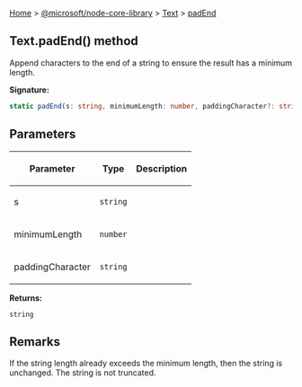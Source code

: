 [Home](./index) &gt; [@microsoft/node-core-library](./node-core-library.md) &gt; [Text](./node-core-library.text.md) &gt; [padEnd](./node-core-library.text.padend.md)

## Text.padEnd() method

Append characters to the end of a string to ensure the result has a minimum length.

<b>Signature:</b>

```typescript
static padEnd(s: string, minimumLength: number, paddingCharacter?: string): string;
```

## Parameters

|  <p>Parameter</p> | <p>Type</p> | <p>Description</p> |
|  --- | --- | --- |
|  <p>s</p> | <p>`string`</p> |  |
|  <p>minimumLength</p> | <p>`number`</p> |  |
|  <p>paddingCharacter</p> | <p>`string`</p> |  |

<b>Returns:</b>

`string`

## Remarks

If the string length already exceeds the minimum length, then the string is unchanged. The string is not truncated.

